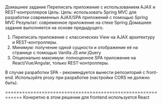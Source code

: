 Домашнее задание
Переписать приложение с использованием AJAX и REST-контроллеров
Цель: Цель: использовать Spring MVC для разработки современных AJAX/SPA приложений c помощью Spring MVC Результат: современное приложение на стеке Spring
Домашнее задание выполняется на основе предыдущего.

1. Переписать приложение с классических View на AJAX архитектуру и REST-контроллеры.
2. Минимум: получение одной сущности и отображение её на странице с помощью Vanilla JS или jQuery
3. Опционально максимум: полноценное SPA приложение на React/Vue/Angular, только REST-контроллеры.

В случае разработки SPA - рекомендуется вынести репозиторий с front-end. Используйте proxy при разработке (настройки CORS не должно быть).


============================================================
Конкретно в этом решении для frontend используется React
